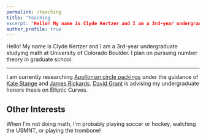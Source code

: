 ```yaml
---
permalink: /teaching
title: "Teaching
excerpt: "Hello! My name is Clyde Kertzer and I am a 3rd-year undergraduate studying math at University of Colorado Boulder."
author_profile: true
---
```


Hello! My name is Clyde Kertzer and I am a 3rd-year undergraduate studying math at University of Colorado Boulder. 
I plan on pursuing number theory in graduate school.

---

I am currently researching <a href="https://en.wikipedia.org/wiki/Apollonian_gasket">Apollonian circle packings</a> under the guidance of <a href="https://math.katestange.net">Kate Stange</a> and <a href="https://math.colorado.edu/~jari2770">James Rickards</a>. <a href="https://www.colorado.edu/math/david-grant">David Grant</a> is advising my undergraduate honors thesis on Elliptic Curves. 

## Other Interests

When I'm not doing math, I'm probably playing soccer or hockey, watching the USMNT, or playing the trombone!

